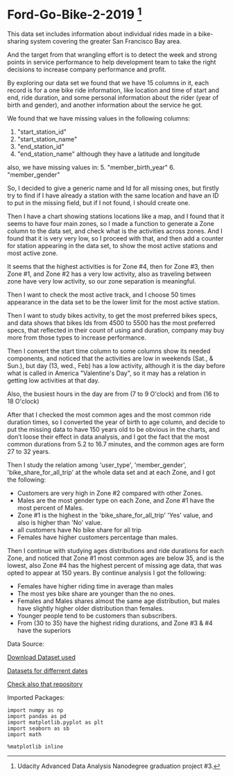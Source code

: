 # Ford-Go-Bike-2-2019 [^Note]
This data set includes information about individual rides made in a bike-sharing system covering the greater San Francisco Bay area.

And the target from that wrangling effort is to detect the week and strong points in service performance to help development team to take the right decisions to increase company performance and profit.

By exploring our data set we found that we have 15 columns in it, each record is for a one bike ride information, like location and time of start and end, ride duration, and some personal information about the rider (year of birth and gender), and another information about the service he got.

We found that we have missing values in the following columns:
1.	"start_station_id"
2.	"start_station_name"
3.	"end_station_id"
4.	"end_station_name"
although they have a latitude and longitude

also, we have missing values in:
5.	"member_birth_year"
6.	"member_gender"

So, I decided to give a generic name and Id for all missing ones, but firstly try to find if I have already a station with the same location and have an ID to put in the missing field, but if I not found, I should create one.

Then I have a chart showing stations locations like a map, and I found that it seems to have four main zones, so I made a function to generate a Zone column to the data set, and check what is the activities across zones. And I found that it is very very low, so I proceed with that, and then add a counter for station appearing in the data set, to show the most active stations and most active zone.

It seems that the highest activities is for Zone #4, then for Zone #3, then Zone #1, and Zone #2 has a very low activity, also as traveling between zone have very low activity, so our zone separation is meaningful.

Then I want to check the most active track, and I choose 50 times appearance in the data set to be the lower limit for the most active station.

Then I want to study bikes activity, to get the most preferred bikes specs, and data shows that bikes Ids from 4500 to 5500 has the most preferred specs, that reflected in their count of using and duration, company may buy more from those types to increase performance.

Then I convert the start time column to some columns show its needed components, and noticed that the activities are low in weekends (Sat., & Sun.), but day (13, wed., Feb) has a low activity, although it is the day before what is called in America "Valentine's Day", so it may has a relation in getting low activities at that day.

Also, the busiest hours in the day are from (7 to 9 O'clock) and from (16 to 18 O'clock)

After that I checked the most common ages and the most common ride duration times, so I converted the year of birth to age column, and decide to put the missing data to have 150 years old to be obvious in the charts, and don’t loose their effect in data analysis, and I got the fact that the most common durations from 5.2 to 16.7 minutes, and the common ages are form 27 to 32 years.

Then I study the relation among 'user_type', 'member_gender', 'bike_share_for_all_trip' at the whole data set and at each Zone, and I got the following:
-	Customers are very high in Zone #2 compared with other Zones.
-	Males are the most gender type on each Zone, and Zone #1 have the most percent of Males.
-	Zone #1 is the highest in the 'bike_share_for_all_trip' 'Yes' value, and also is higher than 'No' value.
-	all customers have No bike share for all trip
-	Females have higher customers percentage than males.

Then I continue with studying ages distributions and ride durations for each Zone, and noticed that Zone #1 most common ages are below 35, and is the lowest, also Zone #4 has the highest percent of missing age data, that was opted to appear at 150 years.
By continue analysis I got the following:
-	Females have higher riding time in average than males
-	The most yes bike share are younger than the no ones.
-	Females and Males shares almost the same age distribution, but males have slightly higher older distribution than females.
-	Younger people tend to be customers than subscribers.
-	From (30 to 35) have the highest riding durations, and Zone #3 & #4 have the superiors

Data Source:

[Download Dataset used](https://s3.amazonaws.com/fordgobike-data/201902-fordgobike-tripdata.csv.zip)

[Datasets for differrent dates](https://s3.amazonaws.com/fordgobike-data/index.html)

[Check also that repository](https://github.com/juliaYi/Ford-GoBike-Data-Visualization)

Imported Packages:

```
import numpy as np
import pandas as pd
import matplotlib.pyplot as plt
import seaborn as sb
import math

%matplotlib inline
```

[^Note]:
    Udacity Advanced Data Analysis Nanodegree graduation project #3.
